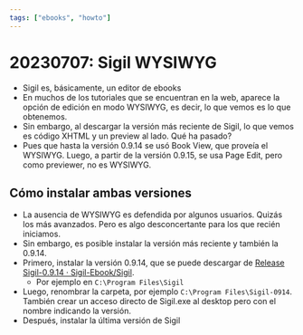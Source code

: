 ```yaml
---
tags: ["ebooks", "howto"]
---
```

# 20230707: Sigil WYSIWYG

<TagsLinks />

- Sigil es, básicamente, un editor de ebooks
- En muchos de los tutoriales que se encuentran en la web, aparece la opción de edición en modo WYSIWYG, es decir, lo que vemos es lo que obtenemos.
- Sin embargo, al descargar la versión más reciente de Sigil, lo que vemos es código XHTML y un preview al lado. Qué ha pasado?
- Pues que hasta la versión 0.9.14 se usó Book View, que proveía el WYSIWYG. Luego, a partir de la versión 0.9.15, se usa Page Edit, pero como previewer, no es WYSIWYG.

## Cómo instalar ambas versiones

- La ausencia de WYSIWYG es defendida por algunos usuarios. Quizás los más avanzados. Pero es algo desconcertante para los que recién iniciamos.
- Sin embargo, es posible instalar la versión más reciente y también la 0.9.14.
- Primero, instalar la versión 0.9.14, que se puede descargar de [Release Sigil-0.9.14 · Sigil-Ebook/Sigil](https://github.com/Sigil-Ebook/Sigil/releases/tag/0.9.14).
	- Por ejemplo en `C:\Program Files\Sigil`
- Luego, renombrar la carpeta, por ejemplo `C:\Program Files\Sigil-0914`. También crear un acceso directo de Sigil.exe al desktop pero con el nombre indicando la versión.
- Después, instalar la última versión de Sigil